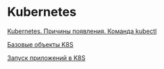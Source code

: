 # Kubernetes

[Kubernetes. Причины появления. Команда kubectl](https://github.com/loginochka/kuber/blob/main/h-1/README.md)

[Базовые объекты K8S](https://github.com/loginochka/kuber/blob/main/h-2/README.md)

[Запуск приложений в K8S](https://github.com/loginochka/kuber/blob/main/h-3/README.md)
